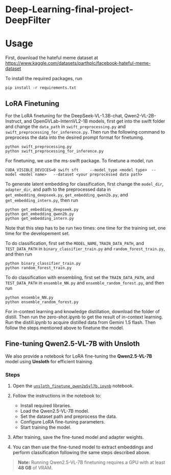 # Deep-Learning-final-project-DeepFilter

# Usage

First, download the hateful meme dataset at https://www.kaggle.com/datasets/parthplc/facebook-hateful-meme-dataset

To install the required packages, run

```
pip install -r requirements.txt
```

## LoRA Finetuning
For the LoRA finetuning for the DeepSeek-VL-1.3B-chat, Qwen2-VL-2B-Instruct, and OpenGVLab-InternVL2-1B models, first get into the swift folder and change the `data_path` in `swift_preprocessing.py` and `swift_preprocessing_for_inference.py`.
Then run the following command to preprocess the data into the desired prompt format for finetuning.

```
python swift_preprocessing.py
python swift_preprocessing_for_inference.py
```

For finetuning, we use the ms-swift package. To finetune a model, run

```
CUDA_VISIBLE_DEVICES=0 swift sft     --model_type <model type>  --model <model name>   --dataset <your preprocessed data path>
```

To generate latent embedding for classification, first change the `model_dir`, `adapter_dir`, and path to the preprocessed data in `get_embedding_deepseek.py`, `get_embedding_qwen2b.py`, and `get_embedding_intern.py`, then run

```
python get_embedding_deepseek.py
python get_embedding_qwen2b.py
python get_embedding_intern.py
```

Note that this step has to be run two times: one time for the training set, one time for the developement set.

To do classification, first set the `MODEL_NAME`, `TRAIN_DATA_PATH`, and `TEST_DATA_PATH` in `binary_classifier_train.py` and `random_forest_train.py`, and then run

```
python binary_classifier_train.py
python random_forest_train.py
```

To do classification with ensembling, first set the `TRAIN_DATA_PATH`, and `TEST_DATA_PATH` in `ensemble_NN.py` and `ensemble_random_forest.py`, and then run

```
python ensemble_NN.py
python ensemble_random_forest.py
```

For in-context learning and knowledge distillation, download the folder of distill.
Then run the zero-shot.ipynb to get the result of in-context learning.
Run the distill.ipynb to acquire distilled data from Gemini 1.5 flash.
Then follow the steps mentioned above to finetune the model.

## Fine-tuning Qwen2.5-VL-7B with Unsloth

We also provide a notebook for LoRA fine-tuning the **Qwen2.5-VL-7B** model using **Unsloth** for efficient training.

### Steps

1. Open the [`unsloth_finetune_qwen2p5vl7b.ipynb`](unsloth_finetune_qwen2p5vl7b.ipynb) notebook.

2. Follow the instructions in the notebook to:

   - Install required libraries.
   - Load the Qwen2.5-VL-7B model.
   - Set the dataset path and preprocess the data.
   - Configure LoRA fine-tuning parameters.
   - Start training the model.

3. After training, save the fine-tuned model and adapter weights.

4. You can then use the fine-tuned model to extract embeddings and perform classification following the same steps described above.

> **Note:** Running Qwen2.5-VL-7B finetuning requires a GPU with at least **48 GB** of VRAM.

